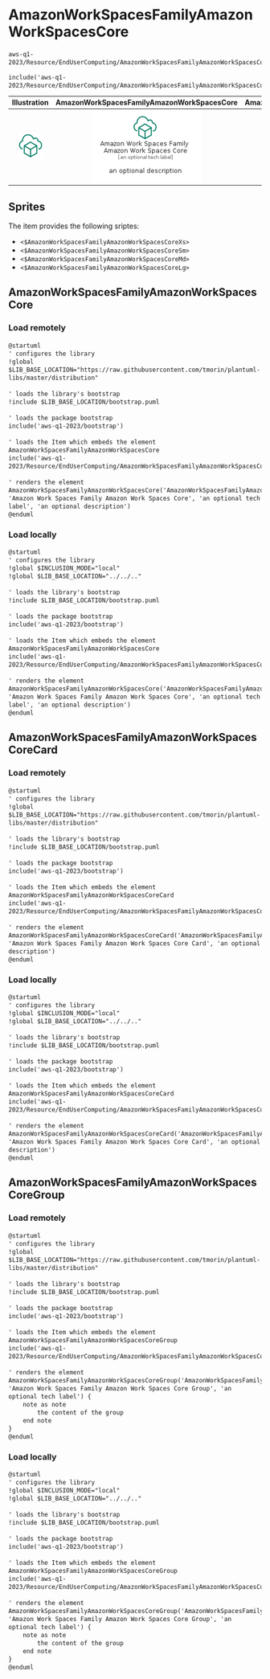 # AmazonWorkSpacesFamilyAmazonWorkSpacesCore


```text
aws-q1-2023/Resource/EndUserComputing/AmazonWorkSpacesFamilyAmazonWorkSpacesCore
```

```text
include('aws-q1-2023/Resource/EndUserComputing/AmazonWorkSpacesFamilyAmazonWorkSpacesCore')
```



| Illustration | AmazonWorkSpacesFamilyAmazonWorkSpacesCore | AmazonWorkSpacesFamilyAmazonWorkSpacesCoreCard | AmazonWorkSpacesFamilyAmazonWorkSpacesCoreGroup |
| :---: | :---: | :---: | :---: |
| ![illustration for Illustration](../../../aws-q1-2023/Resource/EndUserComputing/AmazonWorkSpacesFamilyAmazonWorkSpacesCore.png) | ![illustration for AmazonWorkSpacesFamilyAmazonWorkSpacesCore](../../../aws-q1-2023/Resource/EndUserComputing/AmazonWorkSpacesFamilyAmazonWorkSpacesCore.Local.png) | ![illustration for AmazonWorkSpacesFamilyAmazonWorkSpacesCoreCard](../../../aws-q1-2023/Resource/EndUserComputing/AmazonWorkSpacesFamilyAmazonWorkSpacesCoreCard.Local.png) | ![illustration for AmazonWorkSpacesFamilyAmazonWorkSpacesCoreGroup](../../../aws-q1-2023/Resource/EndUserComputing/AmazonWorkSpacesFamilyAmazonWorkSpacesCoreGroup.Local.png) |



## Sprites
The item provides the following sriptes:

- `<$AmazonWorkSpacesFamilyAmazonWorkSpacesCoreXs>`
- `<$AmazonWorkSpacesFamilyAmazonWorkSpacesCoreSm>`
- `<$AmazonWorkSpacesFamilyAmazonWorkSpacesCoreMd>`
- `<$AmazonWorkSpacesFamilyAmazonWorkSpacesCoreLg>`





## AmazonWorkSpacesFamilyAmazonWorkSpacesCore

### Load remotely
```plantuml
@startuml
' configures the library
!global $LIB_BASE_LOCATION="https://raw.githubusercontent.com/tmorin/plantuml-libs/master/distribution"

' loads the library's bootstrap
!include $LIB_BASE_LOCATION/bootstrap.puml

' loads the package bootstrap
include('aws-q1-2023/bootstrap')

' loads the Item which embeds the element AmazonWorkSpacesFamilyAmazonWorkSpacesCore
include('aws-q1-2023/Resource/EndUserComputing/AmazonWorkSpacesFamilyAmazonWorkSpacesCore')

' renders the element
AmazonWorkSpacesFamilyAmazonWorkSpacesCore('AmazonWorkSpacesFamilyAmazonWorkSpacesCore', 'Amazon Work Spaces Family Amazon Work Spaces Core', 'an optional tech label', 'an optional description')
@enduml
```

### Load locally
```plantuml
@startuml
' configures the library
!global $INCLUSION_MODE="local"
!global $LIB_BASE_LOCATION="../../.."

' loads the library's bootstrap
!include $LIB_BASE_LOCATION/bootstrap.puml

' loads the package bootstrap
include('aws-q1-2023/bootstrap')

' loads the Item which embeds the element AmazonWorkSpacesFamilyAmazonWorkSpacesCore
include('aws-q1-2023/Resource/EndUserComputing/AmazonWorkSpacesFamilyAmazonWorkSpacesCore')

' renders the element
AmazonWorkSpacesFamilyAmazonWorkSpacesCore('AmazonWorkSpacesFamilyAmazonWorkSpacesCore', 'Amazon Work Spaces Family Amazon Work Spaces Core', 'an optional tech label', 'an optional description')
@enduml
```

## AmazonWorkSpacesFamilyAmazonWorkSpacesCoreCard

### Load remotely
```plantuml
@startuml
' configures the library
!global $LIB_BASE_LOCATION="https://raw.githubusercontent.com/tmorin/plantuml-libs/master/distribution"

' loads the library's bootstrap
!include $LIB_BASE_LOCATION/bootstrap.puml

' loads the package bootstrap
include('aws-q1-2023/bootstrap')

' loads the Item which embeds the element AmazonWorkSpacesFamilyAmazonWorkSpacesCoreCard
include('aws-q1-2023/Resource/EndUserComputing/AmazonWorkSpacesFamilyAmazonWorkSpacesCore')

' renders the element
AmazonWorkSpacesFamilyAmazonWorkSpacesCoreCard('AmazonWorkSpacesFamilyAmazonWorkSpacesCoreCard', 'Amazon Work Spaces Family Amazon Work Spaces Core Card', 'an optional description')
@enduml
```

### Load locally
```plantuml
@startuml
' configures the library
!global $INCLUSION_MODE="local"
!global $LIB_BASE_LOCATION="../../.."

' loads the library's bootstrap
!include $LIB_BASE_LOCATION/bootstrap.puml

' loads the package bootstrap
include('aws-q1-2023/bootstrap')

' loads the Item which embeds the element AmazonWorkSpacesFamilyAmazonWorkSpacesCoreCard
include('aws-q1-2023/Resource/EndUserComputing/AmazonWorkSpacesFamilyAmazonWorkSpacesCore')

' renders the element
AmazonWorkSpacesFamilyAmazonWorkSpacesCoreCard('AmazonWorkSpacesFamilyAmazonWorkSpacesCoreCard', 'Amazon Work Spaces Family Amazon Work Spaces Core Card', 'an optional description')
@enduml
```

## AmazonWorkSpacesFamilyAmazonWorkSpacesCoreGroup

### Load remotely
```plantuml
@startuml
' configures the library
!global $LIB_BASE_LOCATION="https://raw.githubusercontent.com/tmorin/plantuml-libs/master/distribution"

' loads the library's bootstrap
!include $LIB_BASE_LOCATION/bootstrap.puml

' loads the package bootstrap
include('aws-q1-2023/bootstrap')

' loads the Item which embeds the element AmazonWorkSpacesFamilyAmazonWorkSpacesCoreGroup
include('aws-q1-2023/Resource/EndUserComputing/AmazonWorkSpacesFamilyAmazonWorkSpacesCore')

' renders the element
AmazonWorkSpacesFamilyAmazonWorkSpacesCoreGroup('AmazonWorkSpacesFamilyAmazonWorkSpacesCoreGroup', 'Amazon Work Spaces Family Amazon Work Spaces Core Group', 'an optional tech label') {
    note as note
        the content of the group
    end note
}
@enduml
```

### Load locally
```plantuml
@startuml
' configures the library
!global $INCLUSION_MODE="local"
!global $LIB_BASE_LOCATION="../../.."

' loads the library's bootstrap
!include $LIB_BASE_LOCATION/bootstrap.puml

' loads the package bootstrap
include('aws-q1-2023/bootstrap')

' loads the Item which embeds the element AmazonWorkSpacesFamilyAmazonWorkSpacesCoreGroup
include('aws-q1-2023/Resource/EndUserComputing/AmazonWorkSpacesFamilyAmazonWorkSpacesCore')

' renders the element
AmazonWorkSpacesFamilyAmazonWorkSpacesCoreGroup('AmazonWorkSpacesFamilyAmazonWorkSpacesCoreGroup', 'Amazon Work Spaces Family Amazon Work Spaces Core Group', 'an optional tech label') {
    note as note
        the content of the group
    end note
}
@enduml
```

